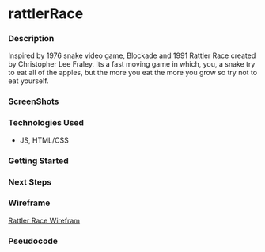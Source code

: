 # rattlerRace

### Description 
Inspired by 1976 snake video game, Blockade and 1991 Rattler Race created by Christopher Lee Fraley. Its a fast moving game in which, you, a snake try to eat all of the apples, but the more you eat the more you grow so try not to eat yourself.  

### ScreenShots

### Technologies Used
- JS, HTML/CSS

### Getting Started 

### Next Steps

### Wireframe 

<a href="https://www.figma.com/file/k1247DzM2dWvngDV5vOdt4/RattlerRace?node-id=0%3A1" target="_blank">Rattler Race Wirefram</a>

### Pseudocode
